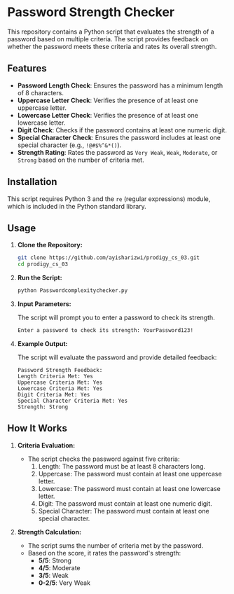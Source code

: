 # Password Strength Checker

This repository contains a Python script that evaluates the strength of a password based on multiple criteria. The script provides feedback on whether the password meets these criteria and rates its overall strength.

## Features

- **Password Length Check**: Ensures the password has a minimum length of 8 characters.
- **Uppercase Letter Check**: Verifies the presence of at least one uppercase letter.
- **Lowercase Letter Check**: Verifies the presence of at least one lowercase letter.
- **Digit Check**: Checks if the password contains at least one numeric digit.
- **Special Character Check**: Ensures the password includes at least one special character (e.g., `!@#$%^&*()`).
- **Strength Rating**: Rates the password as `Very Weak`, `Weak`, `Moderate`, or `Strong` based on the number of criteria met.

## Installation

This script requires Python 3 and the `re` (regular expressions) module, which is included in the Python standard library.

## Usage

1. **Clone the Repository:**

   ```bash
   git clone https://github.com/ayisharizwi/prodigy_cs_03.git
   cd prodigy_cs_03
   ```

2. **Run the Script:**

   ```bash
   python Passwordcomplexitychecker.py
   ```

3. **Input Parameters:**

   The script will prompt you to enter a password to check its strength.

   ```bash
   Enter a password to check its strength: YourPassword123!
   ```

4. **Example Output:**

   The script will evaluate the password and provide detailed feedback:

   ```
   Password Strength Feedback:
   Length Criteria Met: Yes
   Uppercase Criteria Met: Yes
   Lowercase Criteria Met: Yes
   Digit Criteria Met: Yes
   Special Character Criteria Met: Yes
   Strength: Strong
   ```

## How It Works

1. **Criteria Evaluation:**
   - The script checks the password against five criteria:
     1. Length: The password must be at least 8 characters long.
     2. Uppercase: The password must contain at least one uppercase letter.
     3. Lowercase: The password must contain at least one lowercase letter.
     4. Digit: The password must contain at least one numeric digit.
     5. Special Character: The password must contain at least one special character.

2. **Strength Calculation:**
   - The script sums the number of criteria met by the password.
   - Based on the score, it rates the password's strength:
     - **5/5**: Strong
     - **4/5**: Moderate
     - **3/5**: Weak
     - **0-2/5**: Very Weak

